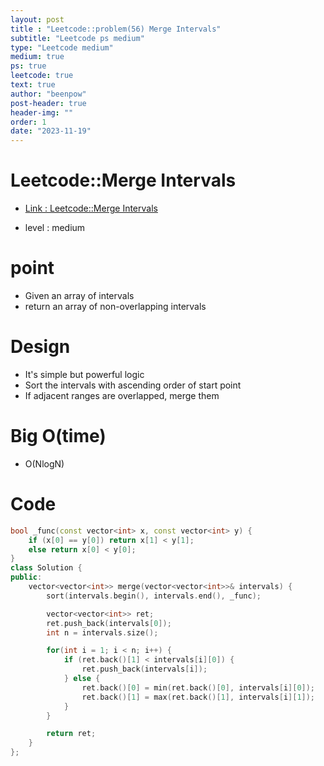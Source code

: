 ```yaml
---
layout: post
title : "Leetcode::problem(56) Merge Intervals"
subtitle: "Leetcode ps medium"
type: "Leetcode medium"
medium: true
ps: true
leetcode: true
text: true
author: "beenpow"
post-header: true
header-img: ""
order: 1
date: "2023-11-19"
---
```


# Leetcode::Merge Intervals
- [Link : Leetcode::Merge Intervals](https://leetcode.com/problems/merge-intervals/description/)

- level : medium

# point
- Given an array of intervals
- return an array of non-overlapping intervals

# Design
- It's simple but powerful logic
- Sort the intervals with ascending order of start point
- If adjacent ranges are overlapped, merge them

# Big O(time)
- O(NlogN)

# Code

```cpp
bool _func(const vector<int> x, const vector<int> y) {
    if (x[0] == y[0]) return x[1] < y[1];
    else return x[0] < y[0];
}
class Solution {
public:
    vector<vector<int>> merge(vector<vector<int>>& intervals) {
        sort(intervals.begin(), intervals.end(), _func);

        vector<vector<int>> ret;
        ret.push_back(intervals[0]);
        int n = intervals.size();

        for(int i = 1; i < n; i++) {
            if (ret.back()[1] < intervals[i][0]) {
                ret.push_back(intervals[i]);
            } else {
                ret.back()[0] = min(ret.back()[0], intervals[i][0]);
                ret.back()[1] = max(ret.back()[1], intervals[i][1]);
            }
        }

        return ret;
    }
};
```
